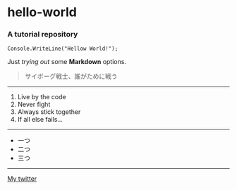 # hello-world
### A tutorial repository

`Console.WriteLine("Hellow World!");`

Just *trying out* some **Markdown** options.

> サイボーグ戦士、誰がために戦う
---
1. Live by the code
2. Never fight
3. Always stick together
4. If all else fails...
---
- 一つ
- 二つ
- 三つ
---
[My twitter](https://twitter.com/jedimb)

